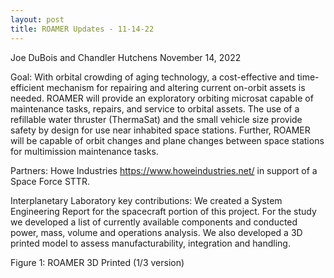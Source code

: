 ```yaml
---
layout: post
title: ROAMER Updates - 11-14-22
---
```


Joe DuBois and Chandler Hutchens
November 14, 2022 

Goal:
With orbital crowding of aging technology, a cost-effective and time-efficient mechanism for repairing and altering current on-orbit assets is needed. ROAMER will provide an exploratory orbiting microsat capable of maintenance tasks, repairs, and service to orbital assets. The use of a refillable water thruster (ThermaSat) and the small vehicle size provide safety by design for use near inhabited space stations. Further, ROAMER will be capable of orbit changes and plane changes between space stations for multimission maintenance tasks.
 
Partners:
Howe Industries https://www.howeindustries.net/ in support of a Space Force STTR.
 
 
Interplanetary Laboratory key contributions:
We created a System Engineering Report for the spacecraft portion of this project. For the study we developed a list of currently available components and conducted power, mass, volume and operations analysis. We also developed a 3D printed model to assess manufacturability, integration and handling.

Figure 1: ROAMER 3D Printed (1/3 version)
